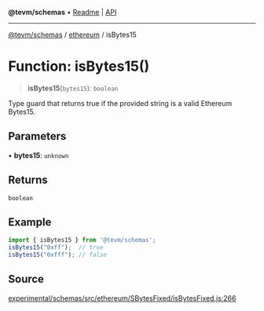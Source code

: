 **@tevm/schemas** • [Readme](../../README.md) \| [API](../../modules.md)

***

[@tevm/schemas](../../README.md) / [ethereum](../README.md) / isBytes15

# Function: isBytes15()

> **isBytes15**(`bytes15`): `boolean`

Type guard that returns true if the provided string is a valid Ethereum Bytes15.

## Parameters

• **bytes15**: `unknown`

## Returns

`boolean`

## Example

```ts
import { isBytes15 } from '@tevm/schemas';
isBytes15("0xff");  // true
isBytes15("0xfff"); // false
````

## Source

[experimental/schemas/src/ethereum/SBytesFixed/isBytesFixed.js:266](https://github.com/evmts/tevm-monorepo/blob/main/experimental/schemas/src/ethereum/SBytesFixed/isBytesFixed.js#L266)

